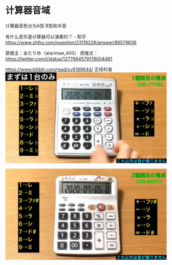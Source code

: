 # 计算器音域








计算器音色分为A型 B型和半音

有什么音乐是计算器可以演奏的？ - 知乎
https://www.zhihu.com/question/23119228/answer/86579636

原推主：あたりめ（atarimae_400）
原推文：https://twitter.com/i/status/1277984579178004481


https://www.bilibili.com/read/cv6169644/ 正经科普
![](vx_images/354793217227251.png)



![](vx_images/493953217247417.png)










